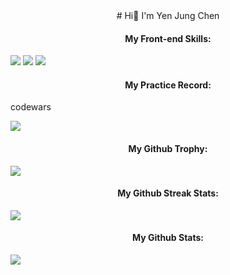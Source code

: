 <center># Hi👋 I'm Yen Jung Chen</center>
<h4 align="center">My Front-end Skills:</h4>
<img src="https://img.shields.io/badge/HTML5-E34F26?style=for-the-badge&logo=html5&logoColor=white" />
<img src="https://img.shields.io/badge/CSS3-1572B6?style=for-the-badge&logo=css3&logoColor=white" />
<img src="https://img.shields.io/badge/JavaScript-323330?style=for-the-badge&logo=javascript&logoColor=F7DF1E" />

<h4 align="center">My Practice Record:</h4>
<p>codewars</p>
<img src="https://www.codewars.com/users/jacky010080/badges/small" />

<h4 align="center">My Github Trophy:</h4>
<img src="https://github-profile-trophy.vercel.app/?username=jacky010080">

<h4 align="center">My Github Streak Stats:</h4>
<img src="https://streak-stats.demolab.com/?user=jacky010080">

<h4 align="center">My Github Stats:</h4>
<img src="https://github-readme-stats.vercel.app/api?username=jacky010080">